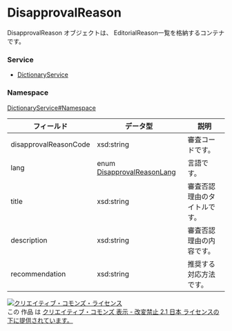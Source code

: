 # DisapprovalReason
DisapprovalReason オブジェクトは、 EditorialReason一覧を格納するコンテナです。
### Service
+ [DictionaryService](../../services/DictionaryService.md)

### Namespace
[DictionaryService#Namespace](../../services/DictionaryService.md#namespace)

| フィールド | データ型 | 説明 |
|---|---|---|
| disapprovalReasonCode| xsd:string| 審査コードです。 |
| lang| enum <a href="DisapprovalReasonLang.md">DisapprovalReasonLang</a>| 言語です。 |
| title| xsd:string| 審査否認理由のタイトルです。 |
| description| xsd:string| 審査否認理由の内容です。 |
| recommendation| xsd:string| 推奨する対応方法です。 |

<a rel="license" href="http://creativecommons.org/licenses/by-nd/2.1/jp/"><img alt="クリエイティブ・コモンズ・ライセンス" style="border-width:0" src="https://i.creativecommons.org/l/by-nd/2.1/jp/88x31.png" /></a><br />この 作品 は <a rel="license" href="http://creativecommons.org/licenses/by-nd/2.1/jp/">クリエイティブ・コモンズ 表示 - 改変禁止 2.1 日本 ライセンスの下に提供されています。</a>
